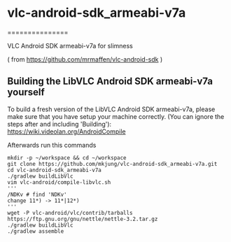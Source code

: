 # vlc-android-sdk_armeabi-v7a
===============

VLC Android SDK armeabi-v7a for slimness

( from https://github.com/mrmaffen/vlc-android-sdk )

Building the LibVLC Android SDK armeabi-v7a yourself
----------------------------------------

To build a fresh version of the LibVLC Android SDK armeabi-v7a,
please make sure that you have setup your machine correctly.
(You can ignore the steps after and including 'Building'):
https://wiki.videolan.org/AndroidCompile

Afterwards run this commands

```
mkdir -p ~/workspace && cd ~/workspace
git clone https://github.com/mkjung/vlc-android-sdk_armeabi-v7a.git
cd vlc-android-sdk_armeabi-v7a
./gradlew buildLibVlc
vim vlc-android/compile-libvlc.sh
'''
/NDKv # find 'NDKv'
change 11*) -> 11*|12*)
'''
wget -P vlc-android/vlc/contrib/tarballs https://ftp.gnu.org/gnu/nettle/nettle-3.2.tar.gz
./gradlew buildLibVlc
./gradlew assemble
```
